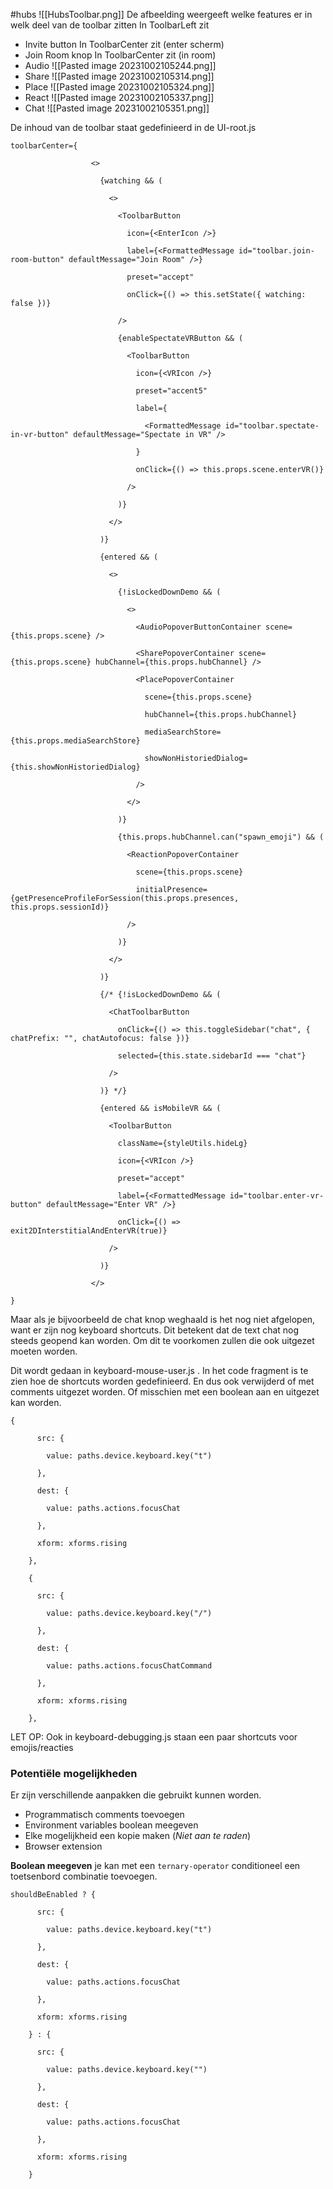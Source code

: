 #hubs
![[HubsToolbar.png]]
De afbeelding weergeeft welke features er in welk deel van de toolbar zitten
In ToolbarLeft zit
- Invite button
In ToolbarCenter zit (enter scherm)
- Join Room knop
In ToolbarCenter zit (in room)
- Audio 
![[Pasted image 20231002105244.png]]
- Share
![[Pasted image 20231002105314.png]]
- Place
![[Pasted image 20231002105324.png]]
- React
![[Pasted image 20231002105337.png]]
- Chat
![[Pasted image 20231002105351.png]]

De inhoud van de toolbar staat gedefinieerd in de UI-root.js
```TS
toolbarCenter={

                  <>

                    {watching && (

                      <>

                        <ToolbarButton

                          icon={<EnterIcon />}

                          label={<FormattedMessage id="toolbar.join-room-button" defaultMessage="Join Room" />}

                          preset="accept"

                          onClick={() => this.setState({ watching: false })}

                        />

                        {enableSpectateVRButton && (

                          <ToolbarButton

                            icon={<VRIcon />}

                            preset="accent5"

                            label={

                              <FormattedMessage id="toolbar.spectate-in-vr-button" defaultMessage="Spectate in VR" />

                            }

                            onClick={() => this.props.scene.enterVR()}

                          />

                        )}

                      </>

                    )}

                    {entered && (

                      <>

                        {!isLockedDownDemo && (

                          <>

                            <AudioPopoverButtonContainer scene={this.props.scene} />

                            <SharePopoverContainer scene={this.props.scene} hubChannel={this.props.hubChannel} />

                            <PlacePopoverContainer

                              scene={this.props.scene}

                              hubChannel={this.props.hubChannel}

                              mediaSearchStore={this.props.mediaSearchStore}

                              showNonHistoriedDialog={this.showNonHistoriedDialog}

                            />

                          </>

                        )}

                        {this.props.hubChannel.can("spawn_emoji") && (

                          <ReactionPopoverContainer

                            scene={this.props.scene}

                            initialPresence={getPresenceProfileForSession(this.props.presences, this.props.sessionId)}

                          />

                        )}

                      </>

                    )}

                    {/* {!isLockedDownDemo && (

                      <ChatToolbarButton

                        onClick={() => this.toggleSidebar("chat", { chatPrefix: "", chatAutofocus: false })}

                        selected={this.state.sidebarId === "chat"}

                      />

                    )} */}

                    {entered && isMobileVR && (

                      <ToolbarButton

                        className={styleUtils.hideLg}

                        icon={<VRIcon />}

                        preset="accept"

                        label={<FormattedMessage id="toolbar.enter-vr-button" defaultMessage="Enter VR" />}

                        onClick={() => exit2DInterstitialAndEnterVR(true)}

                      />

                    )}

                  </>

}
```

Maar als je bijvoorbeeld de chat knop weghaald is het nog niet afgelopen, want er zijn nog keyboard shortcuts. Dit betekent dat de text chat nog steeds geopend kan worden. Om dit te voorkomen zullen die ook uitgezet moeten worden.

Dit wordt gedaan in keyboard-mouse-user.js . In het code fragment is te zien hoe de shortcuts worden gedefinieerd. En dus ook verwijderd of met comments uitgezet worden. Of misschien met een boolean aan en uitgezet kan worden.

```TS
{

      src: {

        value: paths.device.keyboard.key("t")

      },

      dest: {

        value: paths.actions.focusChat

      },

      xform: xforms.rising

    },

    {

      src: {

        value: paths.device.keyboard.key("/")

      },

      dest: {

        value: paths.actions.focusChatCommand

      },

      xform: xforms.rising

    },
```

LET OP: Ook in keyboard-debugging.js staan een paar shortcuts voor emojis/reacties

### **Potentiële mogelijkheden**
Er zijn verschillende aanpakken die gebruikt kunnen worden.
- Programmatisch comments toevoegen
- Environment variables boolean meegeven
- Elke mogelijkheid een kopie maken (*Niet aan te raden*)
- Browser extension


**Boolean meegeven**
je kan met een `ternary-operator` conditioneel een toetsenbord combinatie toevoegen. 
``` TS
shouldBeEnabled ? {

      src: {

        value: paths.device.keyboard.key("t")

      },

      dest: {

        value: paths.actions.focusChat

      },

      xform: xforms.rising

    } : {

      src: {

        value: paths.device.keyboard.key("")

      },

      dest: {

        value: paths.actions.focusChat

      },

      xform: xforms.rising

    }
```